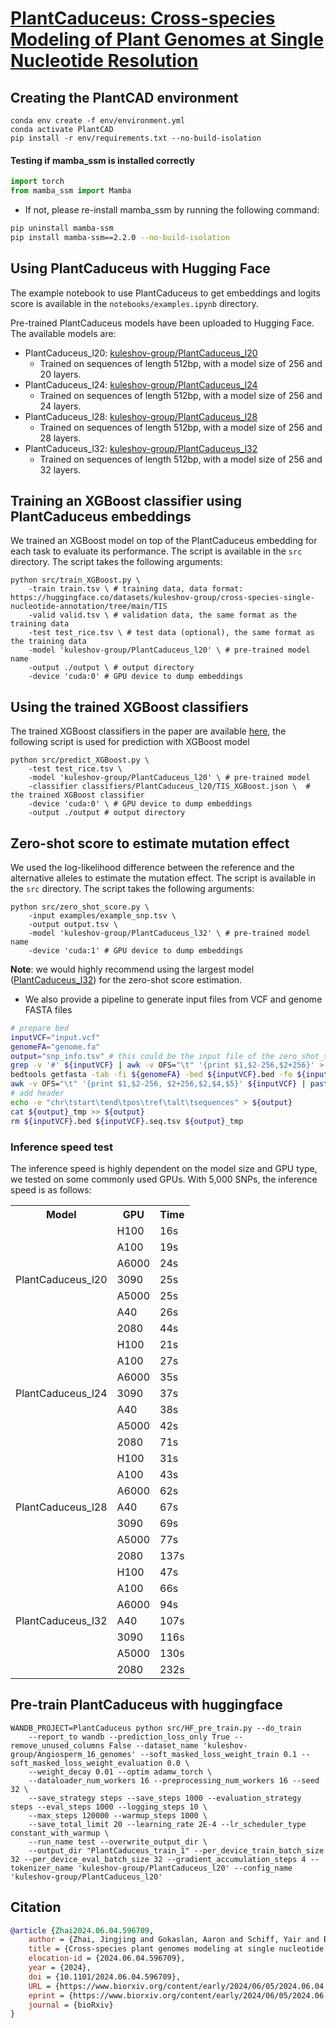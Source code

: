 # [PlantCaduceus: Cross-species Modeling of Plant Genomes at Single Nucleotide Resolution](https://plantcaduceus.github.io/)

## Creating the PlantCAD environment
```
conda env create -f env/environment.yml
conda activate PlantCAD
pip install -r env/requirements.txt --no-build-isolation
```

#### Testing if mamba_ssm is installed correctly
```python
import torch
from mamba_ssm import Mamba
```

- If not, please re-install mamba_ssm by running the following command:
```bash
pip uninstall mamba-ssm
pip install mamba-ssm==2.2.0 --no-build-isolation
```

## Using PlantCaduceus with Hugging Face

The example notebook to use PlantCaduceus to get embeddings and logits score is available in the `notebooks/examples.ipynb` directory. 

Pre-trained PlantCaduceus models have been uploaded to Hugging Face. The available models are:
- PlantCaduceus_l20: [kuleshov-group/PlantCaduceus_l20](https://huggingface.co/kuleshov-group/PlantCaduceus_l20)
    - Trained on sequences of length 512bp, with a model size of 256 and 20 layers.
- PlantCaduceus_l24: [kuleshov-group/PlantCaduceus_l24](https://huggingface.co/kuleshov-group/PlantCaduceus_l24)
    - Trained on sequences of length 512bp, with a model size of 256 and 24 layers.
- PlantCaduceus_l28: [kuleshov-group/PlantCaduceus_l28](https://huggingface.co/kuleshov-group/PlantCaduceus_l28)
    - Trained on sequences of length 512bp, with a model size of 256 and 28 layers.
- PlantCaduceus_l32: [kuleshov-group/PlantCaduceus_l32](https://huggingface.co/kuleshov-group/PlantCaduceus_l32)
    - Trained on sequences of length 512bp, with a model size of 256 and 32 layers.


## Training an XGBoost classifier using PlantCaduceus embeddings
We trained an XGBoost model on top of the PlantCaduceus embedding for each task to evaluate its performance. The script is available in the `src` directory. The script takes the following arguments:

```
python src/train_XGBoost.py \
    -train train.tsv \ # training data, data format: https://huggingface.co/datasets/kuleshov-group/cross-species-single-nucleotide-annotation/tree/main/TIS
    -valid valid.tsv \ # validation data, the same format as the training data
    -test test_rice.tsv \ # test data (optional), the same format as the training data
    -model 'kuleshov-group/PlantCaduceus_l20' \ # pre-trained model name
    -output ./output \ # output directory
    -device 'cuda:0' # GPU device to dump embeddings
```

## Using the trained XGBoost classifiers
The trained XGBoost classifiers in the paper are available [here](classifiers), the following script is used for prediction with XGBoost model
```
python src/predict_XGBoost.py \
    -test test_rice.tsv \           
    -model 'kuleshov-group/PlantCaduceus_l20' \ # pre-trained model
    -classifier classifiers/PlantCaduceus_l20/TIS_XGBoost.json \  # the trained XGBoost classifier
    -device 'cuda:0' \ # GPU device to dump embeddings
    -output ./output # output directory
```


## Zero-shot score to estimate mutation effect
We used the log-likelihood difference between the reference and the alternative alleles to estimate the mutation effect. The script is available in the `src` directory. The script takes the following arguments:
```
python src/zero_shot_score.py \
    -input examples/example_snp.tsv \ 
    -output output.tsv \
    -model 'kuleshov-group/PlantCaduceus_l32' \ # pre-trained model name
    -device 'cuda:1' # GPU device to dump embeddings
```

**Note**: we would highly recommend using the largest model ([PlantCaduceus_l32](https://huggingface.co/kuleshov-group/PlantCaduceus_l32)) for the zero-shot score estimation.

- We also provide a pipeline to generate input files from VCF and genome FASTA files
```bash
# prepare bed
inputVCF="input.vcf"
genomeFA="genome.fa"
output="snp_info.tsv" # this could be the input file of the zero_shot_score.py code
grep -v '#' ${inputVCF} | awk -v OFS="\t" '{print $1,$2-256,$2+256}' > ${inputVCF}.bed
bedtools getfasta -tab -fi ${genomeFA} -bed ${inputVCF}.bed -fo ${inputVCF}.seq.tsv
awk -v OFS="\t" '{print $1,$2-256, $2+256,$2,$4,$5}' ${inputVCF} | paste - <(cut -f2 ${inputVCF}.seq.tsv) > ${output}_tmp
# add header
echo -e "chr\tstart\tend\tpos\tref\talt\tsequences" > ${output}
cat ${output}_tmp >> ${output}
rm ${inputVCF}.bed ${inputVCF}.seq.tsv ${output}_tmp
```


### Inference speed test
The inference speed is highly dependent on the model size and GPU type, we tested on some commonly used GPUs. With 5,000 SNPs, the inference speed is as follows:

<table>
    <tr>
        <th>Model</th>
        <th>GPU</th>
        <th>Time</th>
    </tr>
    <tr>
        <td rowspan="7" style="text-align:center; vertical-align:middle;">PlantCaduceus_l20</td>
        <td>H100</td>
        <td>16s</td>
    </tr>
    <tr>
        <td>A100</td>
        <td>19s</td>
    </tr>
    <tr>
        <td>A6000</td>
        <td>24s</td>
    </tr>
    <tr>
        <td>3090</td>
        <td>25s</td>
    </tr>
    <tr>
        <td>A5000</td>
        <td>25s</td>
    </tr>
    <tr>
        <td>A40</td>
        <td>26s</td>
    </tr>
    <tr>
        <td>2080</td>
        <td>44s</td>
    </tr>
    <tr>
        <td rowspan="7" style="text-align:center; vertical-align:middle;">PlantCaduceus_l24</td>
        <td>H100</td>
        <td>21s</td>
    </tr>
    <tr>
        <td>A100</td>
        <td>27s</td>
    </tr>
    <tr>
        <td>A6000</td>
        <td>35s</td>
    </tr>
    <tr>
        <td>3090</td>
        <td>37s</td>
    </tr>
    <tr>
        <td>A40</td>
        <td>38s</td>
    </tr>
    <tr>
        <td>A5000</td>
        <td>42s</td>
    </tr>
    <tr>
        <td>2080</td>
        <td>71s</td>
    </tr>
    <tr>
        <td rowspan="7" style="text-align:center; vertical-align:middle;">PlantCaduceus_l28</td>
        <td>H100</td>
        <td>31s</td>
    </tr>
    <tr>
        <td>A100</td>
        <td>43s</td>
    </tr>
    <tr>
        <td>A6000</td>
        <td>62s</td>
    </tr>
    <tr>
        <td>A40</td>
        <td>67s</td>
    </tr>
    <tr>
        <td>3090</td>
        <td>69s</td>
    </tr>
    <tr>
        <td>A5000</td>
        <td>77s</td>
    </tr>
    <tr>
        <td>2080</td>
        <td>137s</td>
    </tr>
    <tr>
        <td rowspan="7" style="text-align:center; vertical-align:middle;">PlantCaduceus_l32</td>
        <td>H100</td>
        <td>47s</td>
    </tr>
    <tr>
        <td>A100</td>
        <td>66s</td>
    </tr>
    <tr>
        <td>A6000</td>
        <td>94s</td>
    </tr>
    <tr>
        <td>A40</td>
        <td>107s</td>
    </tr>
    <tr>
        <td>3090</td>
        <td>116s</td>
    </tr>
    <tr>
        <td>A5000</td>
        <td>130s</td>
    </tr>
    <tr>
        <td>2080</td>
        <td>232s</td>
    </tr>
</table>

## Pre-train PlantCaduceus with huggingface
```
WANDB_PROJECT=PlantCaduceus python src/HF_pre_train.py --do_train 
    --report_to wandb --prediction_loss_only True --remove_unused_columns False --dataset_name 'kuleshov-group/Angiosperm_16_genomes' --soft_masked_loss_weight_train 0.1 --soft_masked_loss_weight_evaluation 0.0 \
    --weight_decay 0.01 --optim adamw_torch \
    --dataloader_num_workers 16 --preprocessing_num_workers 16 --seed 32 \
    --save_strategy steps --save_steps 1000 --evaluation_strategy steps --eval_steps 1000 --logging_steps 10 \
    --max_steps 120000 --warmup_steps 1000 \
    --save_total_limit 20 --learning_rate 2E-4 --lr_scheduler_type constant_with_warmup \
    --run_name test --overwrite_output_dir \
    --output_dir "PlantCaduceus_train_1" --per_device_train_batch_size 32 --per_device_eval_batch_size 32 --gradient_accumulation_steps 4 --tokenizer_name 'kuleshov-group/PlantCaduceus_l20' --config_name 'kuleshov-group/PlantCaduceus_l20'
```




## Citation
```bibtex
@article {Zhai2024.06.04.596709,
    author = {Zhai, Jingjing and Gokaslan, Aaron and Schiff, Yair and Berthel, Ana and Liu, Zong-Yan and Miller, Zachary R and Scheben, Armin and Stitzer, Michelle C and Romay, Cinta and Buckler, Edward S. and Kuleshov, Volodymyr},
    title = {Cross-species plant genomes modeling at single nucleotide resolution using a pre-trained DNA language model},
    elocation-id = {2024.06.04.596709},
    year = {2024},
    doi = {10.1101/2024.06.04.596709},
    URL = {https://www.biorxiv.org/content/early/2024/06/05/2024.06.04.596709},
    eprint = {https://www.biorxiv.org/content/early/2024/06/05/2024.06.04.596709.full.pdf},
    journal = {bioRxiv}
}
```